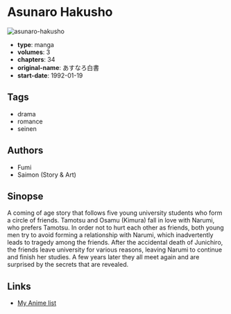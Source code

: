 # Asunaro Hakusho

![asunaro-hakusho](https://cdn.myanimelist.net/images/manga/3/201031.jpg)

-   **type**: manga
-   **volumes**: 3
-   **chapters**: 34
-   **original-name**: あすなろ白書
-   **start-date**: 1992-01-19

## Tags

-   drama
-   romance
-   seinen

## Authors

-   Fumi
-   Saimon (Story & Art)

## Sinopse

A coming of age story that follows five young university students who form a circle of friends. Tamotsu and Osamu (Kimura) fall in love with Narumi, who prefers Tamotsu. In order not to hurt each other as friends, both young men try to avoid forming a relationship with Narumi, which inadvertently leads to tragedy among the friends. After the accidental death of Junichiro, the friends leave university for various reasons, leaving Narumi to continue and finish her studies. A few years later they all meet again and are surprised by the secrets that are revealed.

## Links

-   [My Anime list](https://myanimelist.net/manga/18895/Asunaro_Hakusho)
